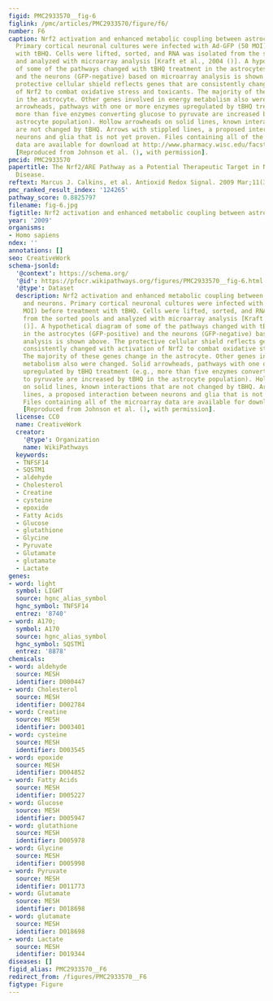```yaml
---
figid: PMC2933570__fig-6
figlink: /pmc/articles/PMC2933570/figure/f6/
number: F6
caption: Nrf2 activation and enhanced metabolic coupling between astrocytes and neurons.
  Primary cortical neuronal cultures were infected with Ad-GFP (50 MOI) before treatment
  with tBHQ. Cells were lifted, sorted, and RNA was isolated from the sorted pools
  and analyzed with microarray analysis [Kraft et al., 2004 ()]. A hypothetical diagram
  of some of the pathways changed with tBHQ treatment in the astrocytes (GFP-positive)
  and the neurons (GFP-negative) based on microarray analysis is shown above. The
  protective cellular shield reflects genes that are consistently changed with activation
  of Nrf2 to combat oxidative stress and toxicants. The majority of these genes change
  in the astrocyte. Other genes involved in energy metabolism also were changed. Solid
  arrowheads, pathways with one or more enzymes upregulated by tBHQ treatment (e.g.,
  more than five enzymes converting glucose to pyruvate are increased by tBHQ in the
  astrocyte population). Hollow arrowheads on solid lines, known interactions that
  are not changed by tBHQ. Arrows with stippled lines, a proposed interaction between
  neurons and glia that is not yet proven. Files containing all of the microarray
  data are available for download at http://www.pharmacy.wisc.edu/facstaff/sciences/JohnsonGroup/microdata.cfm
  [Reproduced from Johnson et al. (), with permission].
pmcid: PMC2933570
papertitle: The Nrf2/ARE Pathway as a Potential Therapeutic Target in Neurodegenerative
  Disease.
reftext: Marcus J. Calkins, et al. Antioxid Redox Signal. 2009 Mar;11(3):497-508.
pmc_ranked_result_index: '124265'
pathway_score: 0.8825797
filename: fig-6.jpg
figtitle: Nrf2 activation and enhanced metabolic coupling between astrocytes and neurons
year: '2009'
organisms:
- Homo sapiens
ndex: ''
annotations: []
seo: CreativeWork
schema-jsonld:
  '@context': https://schema.org/
  '@id': https://pfocr.wikipathways.org/figures/PMC2933570__fig-6.html
  '@type': Dataset
  description: Nrf2 activation and enhanced metabolic coupling between astrocytes
    and neurons. Primary cortical neuronal cultures were infected with Ad-GFP (50
    MOI) before treatment with tBHQ. Cells were lifted, sorted, and RNA was isolated
    from the sorted pools and analyzed with microarray analysis [Kraft et al., 2004
    ()]. A hypothetical diagram of some of the pathways changed with tBHQ treatment
    in the astrocytes (GFP-positive) and the neurons (GFP-negative) based on microarray
    analysis is shown above. The protective cellular shield reflects genes that are
    consistently changed with activation of Nrf2 to combat oxidative stress and toxicants.
    The majority of these genes change in the astrocyte. Other genes involved in energy
    metabolism also were changed. Solid arrowheads, pathways with one or more enzymes
    upregulated by tBHQ treatment (e.g., more than five enzymes converting glucose
    to pyruvate are increased by tBHQ in the astrocyte population). Hollow arrowheads
    on solid lines, known interactions that are not changed by tBHQ. Arrows with stippled
    lines, a proposed interaction between neurons and glia that is not yet proven.
    Files containing all of the microarray data are available for download at http://www.pharmacy.wisc.edu/facstaff/sciences/JohnsonGroup/microdata.cfm
    [Reproduced from Johnson et al. (), with permission].
  license: CC0
  name: CreativeWork
  creator:
    '@type': Organization
    name: WikiPathways
  keywords:
  - TNFSF14
  - SQSTM1
  - aldehyde
  - Cholesterol
  - Creatine
  - cysteine
  - epoxide
  - Fatty Acids
  - Glucose
  - glutathione
  - Glycine
  - Pyruvate
  - Glutamate
  - glutamate
  - Lactate
genes:
- word: light
  symbol: LIGHT
  source: hgnc_alias_symbol
  hgnc_symbol: TNFSF14
  entrez: '8740'
- word: A170;
  symbol: A170
  source: hgnc_alias_symbol
  hgnc_symbol: SQSTM1
  entrez: '8878'
chemicals:
- word: aldehyde
  source: MESH
  identifier: D000447
- word: Cholesterol
  source: MESH
  identifier: D002784
- word: Creatine
  source: MESH
  identifier: D003401
- word: cysteine
  source: MESH
  identifier: D003545
- word: epoxide
  source: MESH
  identifier: D004852
- word: Fatty Acids
  source: MESH
  identifier: D005227
- word: Glucose
  source: MESH
  identifier: D005947
- word: glutathione
  source: MESH
  identifier: D005978
- word: Glycine
  source: MESH
  identifier: D005998
- word: Pyruvate
  source: MESH
  identifier: D011773
- word: Glutamate
  source: MESH
  identifier: D018698
- word: glutamate
  source: MESH
  identifier: D018698
- word: Lactate
  source: MESH
  identifier: D019344
diseases: []
figid_alias: PMC2933570__F6
redirect_from: /figures/PMC2933570__F6
figtype: Figure
---
```

